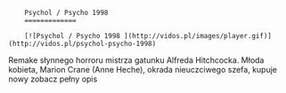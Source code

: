 
        Psychol / Psycho 1998 
        =============
        
        [![Psychol / Psycho 1998 ](http://vidos.pl/images/player.gif)](http://vidos.pl/psychol-psycho-1998)
        
        
 Remake słynnego horroru mistrza gatunku Alfreda Hitchcocka. Młoda kobieta, Marion Crane (Anne Heche), okrada nieuczciwego szefa, kupuje nowy zobacz pełny opis
    